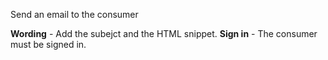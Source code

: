 Send an email to the consumer 

**Wording** - Add the subejct and the HTML snippet.
**Sign in** - The consumer must be signed in.
